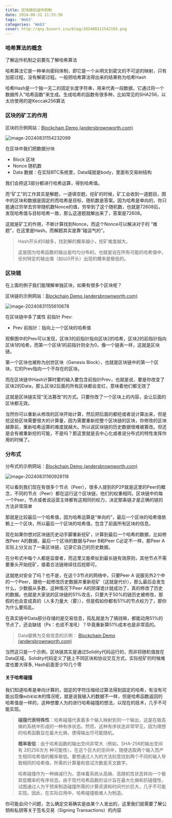 ```yaml
---
title: 区块链的运作机制
date: 2024-08-31 11:55:56
tags: 'Web3'
categories: 'Web3'
cover: http://qny.bioart.icu/blog/202408311542165.png
---
```


### 哈希算法的概念

了解运作机制之前要先了解哈希算法



哈希算法它是一种单向密码体制，即它是一个从明文到密文的不可逆的映射，只有加密过程，没有解密过程。一般把哈希算法得出来的结果称为哈希Hash



哈希Hash是一个独一无二的固定长度字符串，用来代表一段数据，它通过将一个数据传入"哈希函数"来生成。生成哈希的函数有很多种，比如常见的SHA256，以太坊使用的是Keccak256算法

### 区块的矿工的作用

区块的示例网站：[Blockchain Demo (andersbrownworth.com)](https://andersbrownworth.com/blockchain/block)

![image-20240831154232099](http://qny.bioart.icu/blog/202408311542165.png)

在区块中我们把数据分块

- Block 区块
- Nonce 随机数
- Data 数据：在实际BTC系统里，Data域就是body，里面有交易树结构

我们会把这3部分都进行哈希运算，得到哈希值。



而“矿工”的工作其实是解题，一道填空题，挖矿的时候，矿工会收到一道题目，图中的区块和数据是固定的而哈希是目标，随机数是答案。因为哈希是单向的，你只能通过穷举去穷举随机数Nonce的值，穷举到了这个随机数，也就是72608后，发现哈希值与目标哈希一致，那么这道题就解出来了，答案是72608。



这就是矿工的作用，不断计算找到Nonce，而这个Nonce可以解决对于的 “难题”，在这里是Hash。而解题其实是靠“碰运气的”。

> Hash开头的0越多，找到解的概率越小，挖矿难度越大。
>
> 这是因为哈希函数的输出是均匀分布的，也就是说在所有可能的哈希值中，任何特定的输出值（如以0开头）出现的概率是极低的。

### 区块链

在上面的例子我们能理解单独区块，如果有很多个区块呢？

区块链的示例网站：[Blockchain Demo (andersbrownworth.com)](https://andersbrownworth.com/blockchain/blockchain)

![image-20240831155610678](http://qny.bioart.icu/blog/202408311556780.png)

在区块链中多了属性 前指针 Prev:

- Prev 前指针：指向上一个区块的哈希值



观察图中的Prev可以发现，区块3的前指针指向区块2的哈希，区块2的前指针指向区块1的哈希，而第一个区块1的前指针则全为0，像一个链表一样，这就是区块链。



第一个区块也被称为创世区块（Genesis Block），也就是区块链中的第一个区块，它的Prev指向一个不存在的区块。



而在区块链中Hash计算时要的输入要包含前指针Prev，也就是说，要是你改变了区块2的Data，那么区块2后面的所有区块都会变红，意味着他们都无效了



这就是区块链实现“无法篡改”的方式。只要你改了一个区块上的内容，会让后面的区块都无效。



当然你可以重新从修改的区块开始计算，然后把后面的都挖或者说计算出来，但是挖这些区块需要很大的计算量，因为需要重新挖整个区块链的区块，你修改的区块越靠前，重新哈希运算的难度就越大。所以说区块链的历史数据很难被篡改。但还是会有被重新挖的可能，不是吗？那这里就是去中心化或者说分布式的特性发挥作用的时候了。

### 分布式

分布式的示例网站：[Blockchain Demo (andersbrownworth.com)](https://andersbrownworth.com/blockchain/distributed)

![image-20240831160928118](http://qny.bioart.icu/blog/202408311609197.png)

可以看到我们现在有很多个节点（Peer），很多人提到的P2P就是这里的Peer的概念，不同的节点（Peer）都在运行这个区块链，他们的权重相同，区块链中的每一个Peer，节点或者说运营主体都有这相同的权力，决定那条链才是正确的链的方法非常简单



那就是比较最后一个哈希值，因为哈希运算是“单向的”，最后一个区块的哈希值依赖上一个区块，所以最后一个区块的哈希值，包含了前面所有区块的信息。



现在如果你想对区块链历史动手脚重新挖矿，计算到最后一个哈希的数据，比如修改Peer A的数据，最后一个区块的数据与Peer B和Peer C必定不一样，那Peer A实际上分叉出了一条区块链，记录它自己的历史数据。



在分布式中每个人都是监督者，而这里又能牵扯到最长链有效原则，其他节点不需要重头开始挖矿，接着合法链继续往后挖即可。



这就绝对安全了吗？也不是，在这个3节点的网络中，只要Peer A 说服另外2个中的一个Peer，跟他一起修改历史数据并重新挖矿（这就是代价），那么最后会发生什么，少数服从多数，这种情况下Peer A的阴谋诡计就成功了，真的修改了历史的数据。也就是大家说的区块链的51%攻击，只要大于50%的链历史被修改，那假的也会变成真的（人多力量大（雾）），但是假如你都有51%的节点权力了，那你为什么要捣乱。



在真实链中Data部分存储的是交易信息，捣乱就是为了搞钱嘛，都能动用51%的节点了，还会缺钱（Ps：也说不准吼）？毕竟重新算51%成本也是非常高的。

>  Data替换为交易信息的示例： [Blockchain Demo (andersbrownworth.com)](https://andersbrownworth.com/blockchain/tokens)



当然这只是一个示例，区块链其实是通过Solidity代码运行的，而非将随机值放在Data区域，Solidity代码定义了链上不同区块和协议交互方式，实际挖矿的时候难度也要大得多, Hash前面至少10几个零



#### 关于哈希碰撞

我们知道哈希是单向计算的，固定的字符压缩经过算法得到固定的哈希，有没有可能出现像`md5彩虹表`的情况呢，就是说我输入的数据不一样，但是哈希函数返回的哈希值是一样的，这种想要人为的进行哈希碰撞的想法，以现在的技术，几乎不可能实现。

> **碰撞代表特殊性**：哈希碰撞代表着多个输入映射到同一个输出，这是在极高熵的系统中形成的一种有序状态。然而，这种有序状态非常罕见，因为理想的哈希函数旨在最大化熵，使得输出尽可能随机。
>
> **概率极低**：由于哈希函数的输出空间非常大（例如，SHA-256的输出空间有 2的256次方 种可能性），在这个巨大的空间中，随便选取两个输入而产生相同哈希值的概率极低。要想通过人为的方法刻意找到两个不同的输入导致相同的哈希值，所需的计算量和尝试次数是天文数字。
>
> 哈希碰撞作为一种熵减行为，意味着系统从高熵、高随机性状态转向一个极其低概率的有序状态。由于现代哈希函数的设计旨在最大化熵和抗碰撞性，试图通过人为干预来制造碰撞所需的计算资源和时间代价巨大，几乎不可能实现。因此，在实际应用中，哈希碰撞极难人为制造。



你可能会问个问题，怎么确定交易确实是由某个人发出的，这里我们就需要了解公钥和私钥等关于签名交易（Signing Transactions）的内容

